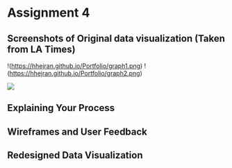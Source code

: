 # Assignment 4

## Screenshots of Original data visualization (Taken from LA Times)
!(https://hhejran.github.io/Portfolio/graph1.png)
!(https://hhejran.github.io/Portfolio/graph2.png)

<img src="https://hhejran.github.io/Portfolio/graph1.png">

## Explaining Your Process

## Wireframes and User Feedback

## Redesigned Data Visualization

